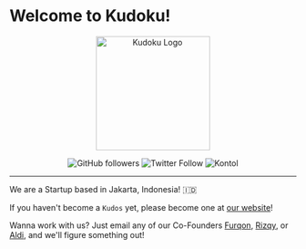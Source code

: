 # Welcome to Kudoku!

<p align="center">
<img alt="Kudoku Logo" src="https://drive.google.com/uc?id=1pJH21GQufDoJu88E4TfrPu5GyjAh3X-l" style="border: none; border-style: none; width: 200px"/>
</p>

<p align="center">
<img alt="GitHub followers" src="https://img.shields.io/github/followers/kudokuapp?style=social">
<img alt="Twitter Follow" src="https://img.shields.io/twitter/follow/kudokuapp?style=social">

<img alt="Kontol" src="https://visitor-badge.glitch.me/badge?page_id=kudokuapp..github">
</p>

---

We are a Startup based in Jakarta, Indonesia! 🇮🇩

If you haven't become a `Kudos` yet, please become one at [our website](https://kudoku.id)!

Wanna work with us? Just email any of our Co-Founders [Furqon](mailto:furqon@kudoku.id), [Rizqy](mailto:rizqy@kudoku.id), or [Aldi](mailto:aldi@kudoku.id), and we'll figure something out!
